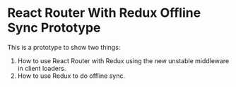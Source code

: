# React Router With Redux Offline Sync Prototype

This is a prototype to show two things:

1. How to use React Router with Redux using the new unstable middleware in client loaders.
2. How to use Redux to do offline sync.
